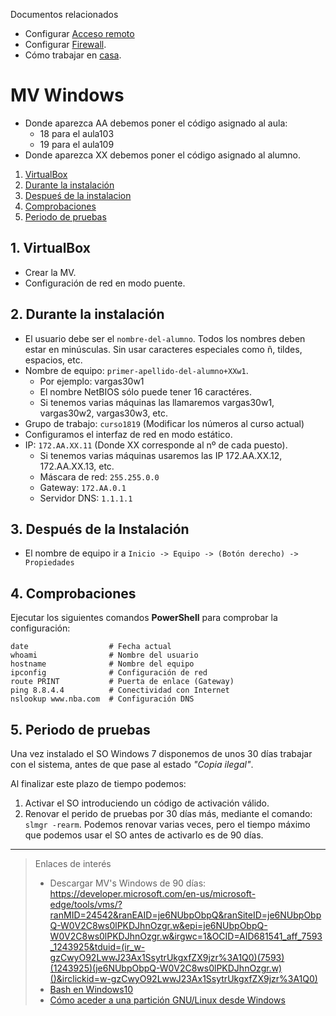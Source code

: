 
Documentos relacionados
* Configurar [Acceso remoto](../acceso-remoto/windows.md)
* Configurar [Firewall](../firewall.md).
* Cómo trabajar en [casa](../casa.md).

# MV Windows

* Donde aparezca AA debemos poner el código asignado al aula:
   * 18 para el aula103
   * 19 para el aula109
* Donde aparezca XX debemos poner el código asignado al alumno.

1. [VirtualBox](#virtualbox)
2. [Durante la instalación](#durante-la-instalacion)
3. [Despueś de la instalacion](#despues-de-la-instalacion)
4. [Comprobaciones](#comprobaciones)
5. [Periodo de pruebas](#periodo-de-pruebas)

## 1. VirtualBox

* Crear la MV.
* Configuración de red en modo puente.

## 2. Durante la instalación

* El usuario debe ser el `nombre-del-alumno`. Todos los nombres deben estar en minúsculas.
Sin usar caracteres especiales como ñ, tildes, espacios, etc.
* Nombre de equipo: `primer-apellido-del-alumno+XXw1`.
    * Por ejemplo: vargas30w1
    * El nombre NetBIOS sólo puede tener 16 caractéres.
    * Si tenemos varias máquinas las llamaremos vargas30w1, vargas30w2, vargas30w3, etc.
* Grupo de trabajo: `curso1819` (Modificar los números al curso actual)
* Configuramos el interfaz de red en modo estático.
* IP: `172.AA.XX.11` (Donde XX corresponde al nº de cada puesto).
    * Si tenemos varias máquinas usaremos las IP 172.AA.XX.12, 172.AA.XX.13, etc.
    * Máscara de red: `255.255.0.0`
    * Gateway: `172.AA.0.1`
    * Servidor DNS: `1.1.1.1`

## 3. Después de la Instalación

* El nombre de equipo ir a `Inicio -> Equipo -> (Botón derecho) -> Propiedades`

## 4. Comprobaciones

Ejecutar los siguientes comandos **PowerShell** para comprobar la configuración:

```
date                  # Fecha actual
whoami                # Nombre del usuario
hostname              # Nombre del equipo
ipconfig              # Configuración de red
route PRINT           # Puerta de enlace (Gateway)
ping 8.8.4.4          # Conectividad con Internet
nslookup www.nba.com  # Configuración DNS
```

## 5. Periodo de pruebas

Una vez instalado el SO Windows 7 disponemos de unos 30 días trabajar con el sistema,
antes de que pase al estado *"Copia ilegal"*.

Al finalizar este plazo de tiempo podemos:

1. Activar el SO introduciendo un código de activación válido.
2. Renovar el perido de pruebas por 30 días más, mediante el comando: `slmgr -rearm`.
Podemos renovar varias veces, pero el tiempo máximo que podemos usar el SO antes de activarlo
es de 90 días.

---

> Enlaces de interés
>
> * Descargar MV's Windows de 90 días: https://developer.microsoft.com/en-us/microsoft-edge/tools/vms/?ranMID=24542&ranEAID=je6NUbpObpQ&ranSiteID=je6NUbpObpQ-W0V2C8ws0lPKDJhnOzgr.w&epi=je6NUbpObpQ-W0V2C8ws0lPKDJhnOzgr.w&irgwc=1&OCID=AID681541_aff_7593_1243925&tduid=(ir_w-gzCwyO92LwwJ23Ax1SsytrUkgxfZX9jzr%3A1Q0)(7593)(1243925)(je6NUbpObpQ-W0V2C8ws0lPKDJhnOzgr.w)()&irclickid=w-gzCwyO92LwwJ23Ax1SsytrUkgxfZX9jzr%3A1Q0)
> * [Bash en Windows10](http://www.xataka.com/aplicaciones/asi-es-usar-la-consola-bash-de-ubuntu-en-windows-10)
> * [Cómo aceder a una partición GNU/Linux desde Windows](https://es.opensuse.org/SDB:Acceder_a_la_particion_de_GNU/Linux_desde_Windows)
